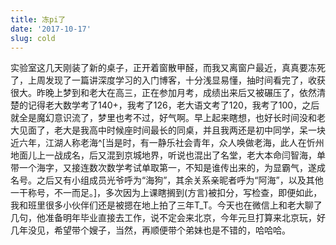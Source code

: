 ```yaml
---
title: 冻pi了
date: '2017-10-17'
slug: cold
---
```

实验室这几天刚装了新的桌子，正开着窗散甲醛，而我又离窗户最近，真真要冻死了，上周发现了一篇讲深度学习的入门博客，十分浅显易懂，抽时间看完了，收获很大。昨晚上梦到和老大在高三，正在参加月考，成绩出来后又被碾压了，依然清楚的记得老大数学考了140+，我考了126，老大语文考了120，我考了100，之后就全是魔幻意识流了，梦里也考不过，好气啊。早上起来瞎想，也好长时间没和老大见面了，老大是我高中时候座时间最长的同桌，并且我两还是初中同学，呆一块近六年，江湖人称老海^[当是时，有一静乐社会青年，众人唤做老海，此人在忻州地面儿上一战成名，后又混到京城地界，听说也混出了名堂，老大本命闫智海，单带一个海字，又接连数次数学考试单取第一，不知是谁传出来的，为显霸气，遂成名号。之后又有小组成员光爷呼为“海狗”，其余关系亲昵者呼为“阿海”，以及其他一干称号，不一而足。]，多次因为上课瞎搁到(方言)被扣分，写检查，即便如此，我和班里很多小伙伴们还是被摁在地上拍了三年T_T。今天也在微信上和老大聊了几句，他准备明年毕业直接去工作，说不定会来北京，今年元旦打算来北京玩，好几年没见，希望带个嫂子，当然，再顺便带个弟妹也是不错的，哈哈哈。
